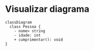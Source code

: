 # Visualizar diagrama
```mermaid
classDiagram
  class Pessoa {
    - nome> string
    - idade: int
    + cumprimentar(): void
}
```
